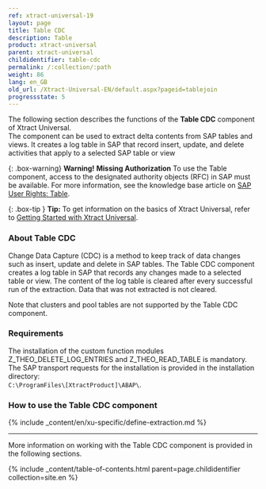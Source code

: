 ```yaml
---
ref: xtract-universal-19
layout: page
title: Table CDC
description: Table
product: xtract-universal
parent: xtract-universal
childidentifier: table-cdc
permalink: /:collection/:path
weight: 86
lang: en_GB
old_url: /Xtract-Universal-EN/default.aspx?pageid=tablejoin
progressstate: 5
---
```

The following section describes the functions of the **Table CDC** component of Xtract Universal. <br>
The component can be used to extract delta contents from SAP tables and views.
It creates a log table in SAP that record insert, update, and delete activities that apply to a selected SAP table or view<br>

{: .box-warning}
**Warning!** **Missing Authorization**
To use the Table component, access to the designated authority objects (RFC) in SAP must be available.
For more information, see the knowledge base article on [SAP User Rights: Table](https://kb.theobald-software.com/sap/authority-objects-sap-user-rights#table).


{: .box-tip }
**Tip:** To get information on the basics of Xtract Universal, refer to [Getting Started with Xtract Universal](./getting-started). <br>

### About Table CDC

Change Data Capture (CDC) is a method to keep track of data changes such as insert, update and delete in SAP tables.
The Table CDC component creates a log table in SAP that records any changes made to a selected table or view. 
The content of the log table is cleared after every successful run of the extraction. Data that was not extracted is not cleared.

Note that clusters and pool tables are not supported by the Table CDC component. 

### Requirements

The installation of the custom function modules Z_THEO_DELETE_LOG_ENTRIES and Z_THEO_READ_TABLE is mandatory. The SAP transport requests for the installation is provided in the installation directory: <br>
`C:\ProgramFiles\[XtractProduct]\ABAP\`.


<!---
- Access to the SAP authority object `S_TABU_NAM ACTVT=02` must be granted.
- SAP version x.xx or higher.
- The SAP user must have the right to create SAP Tables, see [SAP Connection - Authentication](./getting-started/sap-connection#authentication).
- Access to the designated authority objects (RFC) in SAP, see [SAP User Rights: Table](https://kb.theobald-software.com/sap/authority-objects-sap-user-rights#table) must be granted.
-->


### How to use the Table CDC component
{% include _content/en/xu-specific/define-extraction.md %}

---
More information on working with the Table CDC component is provided in the following sections.

{% include _content/table-of-contents.html parent=page.childidentifier collection=site.en %}